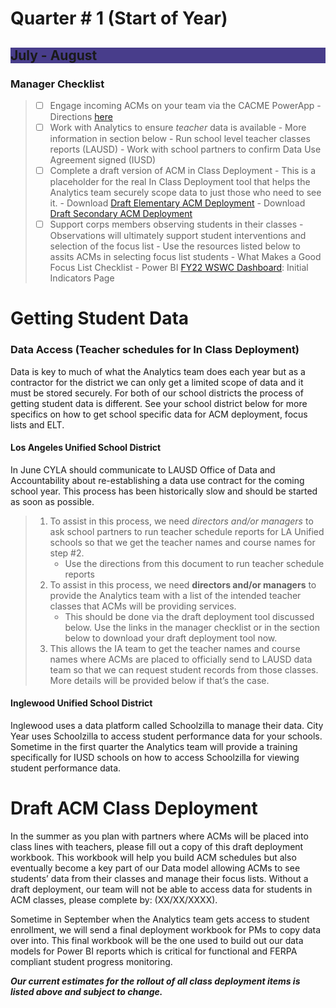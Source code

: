 # Quarter # 1 (Start of Year)

<body>
<h2 style="background-color:darkslateblue;">July - August
</h2>

### Manager Checklist

>- [ ] Engage incoming ACMs on your team via the CACME PowerApp
>       - Directions [here](cacme.md)
>- [ ] Work with Analytics to ensure *teacher* data is available
>       - More information in section below
>       - Run school level teacher classes reports (LAUSD)
>       - Work with school partners to confirm Data Use Agreement signed (IUSD) 
>- [ ] Complete a draft version of ACM in Class Deployment
>       - This is a placeholder for the real In Class Deployment tool that helps the Analytics team securely scope data to just those who need to see it.
>            - Download [Draft Elementary ACM Deployment](https://bit.ly/3vyxqcv) 
>            - Download [Draft Secondary ACM Deployment](https://bit.ly/3vyxqcv)
>- [ ] Support corps members observing students in their classes
>       - Observations will ultimately support student interventions and selection of the focus list
>       - Use the resources listed below to assits ACMs in selecting focus list students
>             - What Makes a Good Focus List Checklist
>             - Power BI [FY22 WSWC Dashboard](https://bit.ly/3i2TCaW): Initial Indicators Page


# Getting Student Data

### Data Access (Teacher schedules for In Class Deployment)

Data is key to much of what the Analytics team does each year but as a contractor for the district we can only get a limited scope of data and it must be stored securely. For both of our school districts the process of getting student data is different. See your school district below for more specifics on how to get school specific data for ACM deployment, focus lists and ELT.


#### Los Angeles Unified School District

In June CYLA should communicate to LAUSD Office of Data and Accountability about re-establishing a data use contract for the coming school year. This process has been historically slow and should be started as soon as possible. 

>1.  To assist in this process, we need *directors and/or    managers* to ask school partners to run teacher schedule  reports for LA Unified schools so that we get the teacher names and course names for step #2.
>       - Use the directions from this document to run    teacher schedule reports
>2.  To assist in this process, we need **directors and/or managers** to provide the Analytics team with a list of the intended teacher classes that ACMs will be providing services. 
>      - This should be done via the draft deployment tool discussed below. Use the links in the manager checklist or in the section below to download your draft deployment tool now. 
>3.  This allows the IA team to get the teacher names and   course names where ACMs are placed to officially send to LAUSD data team so that we can request student records from those classes. More details will be provided below if that’s the case.

#### Inglewood Unified School District

Inglewood uses a data platform called Schoolzilla to manage their data. City Year uses Schoolzilla to access student performance data for your schools. Sometime in the first quarter the Analytics team will provide a training specifically for IUSD schools on how to access Schoolzilla for viewing student performance data.

# Draft ACM Class Deployment

In the summer as you plan with partners where ACMs will be placed into class lines with teachers, please fill out a copy of this draft deployment workbook. This workbook will help you build ACM schedules but also eventually become a key part of our Data model allowing ACMs to see students’ data from their classes and manage their focus lists. Without a draft deployment, our team will not be able to access data for students in ACM classes, please complete by: (XX/XX/XXXX).

Sometime in September when the Analytics team gets access to student enrollment, we will send a final deployment workbook for PMs to copy data over into. This final workbook will be the one used to build out our data models for Power BI reports which is critical for functional and FERPA compliant student progress monitoring.

***Our current estimates for the rollout of all class deployment items is listed above and subject to change.***